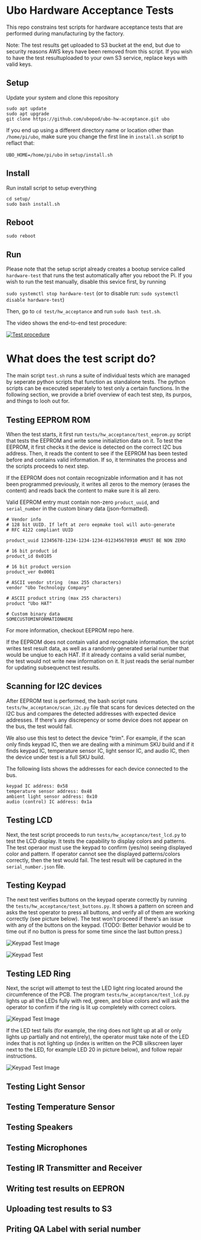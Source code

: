 # Ubo Hardware Acceptance Tests
This repo constrains test scripts for hardware acceptance tests that are performed during manufacturing by the factory. 

Note: The test results get uploaded to S3 bucket at the end, but due to security reasons AWS keys have been removed from this script. If you wish to have the test resultuploaded to your own S3 service, replace keys with valid keys.

## Setup

Update your system and clone this repository 

```
sudo apt update  
sudo apt upgrade  
git clone https://github.com/ubopod/ubo-hw-acceptance.git ubo
```

If you end up using a different directory name or location other than `/home/pi/ubo`, make sure you change the first line in `install.sh` script to reflact that:

`UBO_HOME=/home/pi/ubo` in `setup/install.sh` 

## Install

Run install script to setup everything

```
cd setup/  
sudo bash install.sh
```

## Reboot
`sudo reboot`

## Run

Please note that the setup script already creates a bootup service called `hardware-test` that runs the test automatically after you reboot the Pi. If you wish to run the test manually, disable this sevice first, by running 

`sudo systemctl stop hardware-test` (or to disable run: `sudo systemctl disable hardware-test`)

Then, go to `cd test/hw_acceptance` and run `sudo bash test.sh`.

The video shows the end-to-end test procedure:

[![Test procedure](https://res.cloudinary.com/marcomontalbano/image/upload/v1677200367/video_to_markdown/images/youtube--X0lBcDt_kOM-c05b58ac6eb4c4700831b2b3070cd403.jpg)](https://www.youtube.com/watch?v=X0lBcDt_kOM "Test procedure")


# What does the test script do?

The main script `test.sh` runs a suite of individual tests which are managed by seperate python scripts that function as standalone tests. The python scripts can be excecuted seperately to test only a certain functions. In the following section, we provide a brief overview of each test step, its purpos, and things to looh out for.

## Testing EEPROM ROM

When the test starts, it first run `tests/hw_acceptance/test_eeprom.py` script that tests the EEPROM and write some initializtion data on it. To test the EEPROM, it first checks it the device is detected on the correct I2C bus address. Then, it reads the content to see if the EEPROM has been tested before and contains valid information. If so, it terminates the process and the scripts proceeds to next step. 

If the EEPROM does not contain recognizable information and it has not been programmed previously, it writes all zeros to the memory (erases the content) and reads back the content to make sure it is all zero.

Valid EEPROM entry must contain non-zero `product_uuid`, and `serial_number` in the custom binary data (json-formatted).


```
# Vendor info
# 128 bit UUID. If left at zero eepmake tool will auto-generate
# RFC 4122 compliant UUID

product_uuid 12345678-1234-1234-1234-012345678910 #MUST BE NON ZERO

# 16 bit product id
product_id 0x0105

# 16 bit product version
product_ver 0x0001

# ASCII vendor string  (max 255 characters)
vendor "Ubo Technology Company"

# ASCII product string (max 255 characters)
product "Ubo HAT"

# Custom binary data
SOMECUSTOMINFORMATIONHERE
```
For more information, checkout EEPROM repo here.

If the EEPROM does not contain valid and recognable information, the script writes test result data, as well as a randomly generated serial number that would be unqiue to each HAT. If it already contains a valid serial number, the test would not write new information on it. It just reads the serial number for updating subsequenct test results. 

## Scanning for I2C devices
After EEPROM test is performed, the bash script runs `tests/hw_acceptance/scan_i2c.py` file that scans for devices detected on the I2C bus and compares the detected addresses with expected device addresses. If there's any discrepency or some device does not appear on the bus, the test would fail. 

We also use this test to detect the device "trim". For example, if the scan only finds keypad IC, then we are dealing with a minimum SKU build and if it finds keypad IC, temperature sensor IC, light sensor IC, and audio IC, then the device under test is a full SKU build. 

The following lists shows the addresses for each device connected to the bus.

```
keypad IC address: 0x58
temperature sensor address: 0x48
ambient light sensor address: 0x10 
audio (control) IC address: 0x1a
```

## Testing LCD

Next, the test script proceeds to run `tests/hw_acceptance/test_lcd.py` to test the LCD display. It tests the capability to display colors and patterns. The test operaor must use the keypad to confirm (yes/no) seeing displayed color and pattern. If operator cannot see the displayed patterns/colors correctly, then the test would fail. The test result will be captured in the `serial_number.json` file.

## Testing Keypad

The next test verifies buttons on the keypad operate correctly by running the `tests/hw_acceptance/test_buttons.py`. It shows a pattern on screen and asks the test operator to press all buttons, and verify all of them are working correctly (see picture below). The test won't proceed if there's an issue with any of the buttons on the keypad. (TODO: Better behavior would be to time out if no button is press for some time since the last button press.)

<img
  src="images/keypad1.png"
  alt="Keypad Test Image"
  title="Keypad Test"
  style="display: inline-block; margin: 0 auto; max-width: 500px">
  
![Keypad Test](images/keypad2.png)

## Testing LED Ring

Next, the script will attempt to test the LED light ring located around the circumference of the PCB. The program `tests/hw_acceptance/test_lcd.py`  lights up all the LEDs fully with red, green, and blue colors and will ask the operator to confirm if the ring is lit up completely with correct colors.

<img
  src="images/led-test-pass.png"
  alt="Keypad Test Image"
  title="Keypad Test"
  style="display: inline-block; margin: 0 auto; max-width: 500px">

If the LED test fails (for example, the ring does not light up at all or only lights up partially and not entirely), the operator must take note of the LED index that is not lighting up (index is written on the PCB silkscreen layer next to the LED, for example LED 20 in picture below), and follow repair instructions.

<img
  src="images/led-test-fail-2.png"
  alt="Keypad Test Image"
  title="Keypad Test"
  style="display: inline-block; margin: 0 auto; max-width: 500px">

## Testing Light Sensor
## Testing Temperature Sensor
## Testing Speakers
## Testing Microphones
## Testing IR Transmitter and Receiver
## Writing test results on EEPRON
## Uploading test results to S3
## Priting QA Label with serial number







